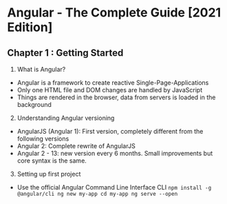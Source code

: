 # Angular - The Complete Guide [2021 Edition]

## Chapter 1 : Getting Started

1. What is Angular?
- Angular is a framework to create reactive Single-Page-Applications 
- Only one HTML file and DOM changes are handled by JavaScript
- Things are rendered in the browser, data from servers is loaded in the background

2. Understanding Angular versioning
- AngularJS (Angular 1): First version, completely different from the following versions
- Angular 2: Complete rewrite of AngularJS
- Angular 2 - 13: new version every 6 months. Small improvements but core syntax is the same.

3. Setting up first project

- Use the official Angular Command Line Interface CLI
`
npm install -g @angular/cli
ng new my-app
cd my-app
ng serve --open
`